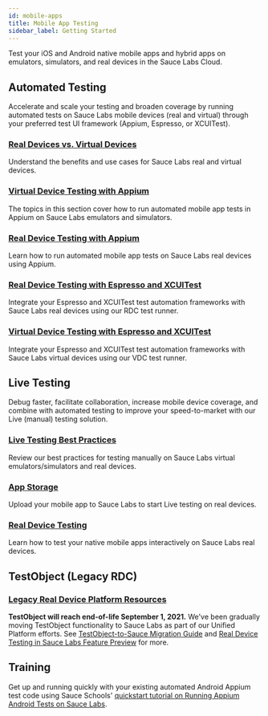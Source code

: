 ```yaml
---
id: mobile-apps
title: Mobile App Testing
sidebar_label: Getting Started
---
```


Test your iOS and Android native mobile apps and hybrid apps on emulators, simulators, and real devices in the Sauce Labs Cloud.

## Automated Testing

Accelerate and scale your testing and broaden coverage by running automated tests on Sauce Labs mobile devices (real and virtual) through your preferred test UI framework (Appium, Espresso, or XCUITest).

<div>
  <div className="box boxwidetop card">
    <div className="container">
    <a href="https://wiki.saucelabs.com/pages/viewpage.action?pageId=92677311"><h3>Real Devices vs. Virtual Devices</h3></a>
    <p>Understand the benefits and use cases for Sauce Labs real and virtual devices.</p>
    </div>
  </div>
</div>
<div className="box-wrapper" markdown="1">
  <div className="box box1 card">
    <div className="container">
    <a href="https://wiki.saucelabs.com/display/DOCS/Automated+Testing+with+Emulators+and+Simulators"><h3>Virtual Device Testing with Appium</h3></a>The topics in this section cover how to run automated mobile app tests in Appium on Sauce Labs emulators and simulators.
    </div>
  </div>
  <div className="box box2 card">
    <div className="container">
    <a href="https://wiki.saucelabs.com/display/DOCS/Automated+Testing+with+Real+Devices"><h3>Real Device Testing with Appium</h3></a>Learn how to run automated mobile app tests on Sauce Labs real devices using Appium.
    </div>
  </div>
  <div className="box box3 card">
    <div className="container">
    <a href="/mobile-apps/automated-testing/espresso-xcuitest/real-devices"><h3>Real Device Testing with Espresso and XCUITest</h3></a>
    <p>Integrate your Espresso and XCUITest test automation frameworks with Sauce Labs real devices using our RDC test runner.</p>
    </div>
  </div>
  <div className="box box4 card">
    <div className="container">
    <a href="/mobile-apps/automated-testing/espresso-xcuitest/virtual-devices"><h3>Virtual Device Testing with Espresso and XCUITest</h3></a>
    <p>Integrate your Espresso and XCUITest test automation frameworks with Sauce Labs virtual devices using our VDC test runner.</p>
    </div>
  </div>
</div>

## Live Testing  

Debug faster, facilitate collaboration, increase mobile device coverage, and combine with automated testing to improve your speed-to-market with our Live (manual) testing solution.

<div>
  <div className="box boxwidetop card">
    <div className="container">
    <a href="https://wiki.saucelabs.com/pages/viewpage.action?pageId=115061210"><h3>Live Testing Best Practices</h3></a>
    <p>Review our best practices for testing manually on Sauce Labs virtual emulators/simulators and real devices.</p>
    </div>
  </div>
</div>
<div className="box-wrapper" markdown="1">
  <div className="box box1 card">
    <div className="container">
    <a href="https://wiki.saucelabs.com/pages/viewpage.action?pageId=102721137"><h3>App Storage</h3></a>
    <p>Upload your mobile app to Sauce Labs to start Live testing on real devices.</p>
    </div>
  </div>
  <div className="box box2 card">
    <div className="container">
    <a href="https://wiki.saucelabs.com/pages/viewpage.action?pageId=80414316"><h3>Real Device Testing</h3></a>
    <p>Learn how to test your native mobile apps interactively on Sauce Labs real devices.</p>
    </div>
  </div>
</div>

## TestObject (Legacy RDC)

<div>
  <div className="box boxwidetop card">
    <div className="container">
    <a href="https://wiki.saucelabs.com/display/DOCS/Legacy+Real+Device+Platform+Resources"><h3>Legacy Real Device Platform Resources</h3></a>
    <p><strong>TestObject will reach end-of-life September 1, 2021.</strong> We've been gradually moving TestObject functionality to Sauce Labs as part of our Unified Platform efforts. See <a href="https://wiki.saucelabs.com/display/DOCS/Legacy+Device+Platform+User+Migration+Guide">TestObject-to-Sauce Migration Guide</a> and <a href="https://wiki.saucelabs.com/display/DOCS/Real+Device+Testing+in+Sauce+Labs+Feature+Preview">Real Device Testing in Sauce Labs Feature Preview</a> for more.</p>
    </div>  
  </div>
</div>

## Training
Get up and running quickly with your existing automated Android Appium test code using Sauce Schools' [quickstart tutorial on Running Appium Android Tests on Sauce Labs](https://training.saucelabs.com/codelabs/Module2-Quickstart/index.html?index=..%2F..quickstart#0). 
